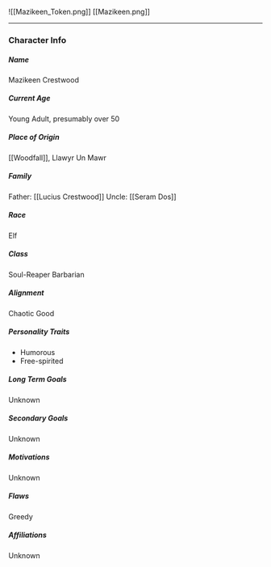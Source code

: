![[Mazikeen_Token.png]]
[[Mazikeen.png]]

---
### Character Info

##### Name 
Mazikeen Crestwood

##### Current Age
Young Adult, presumably over 50

##### Place of Origin
[[Woodfall]], Llawyr Un Mawr

##### Family
Father: [[Lucius Crestwood]]
Uncle: [[Seram Dos]]

##### Race
Elf

##### Class
Soul-Reaper Barbarian

##### Alignment
Chaotic Good

##### Personality Traits
- Humorous
- Free-spirited

##### Long Term Goals
Unknown

##### Secondary Goals
Unknown

##### Motivations
Unknown

##### Flaws
Greedy

##### Affiliations
Unknown